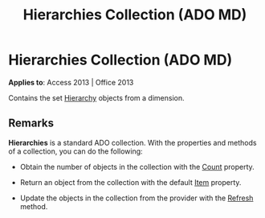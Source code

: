 ﻿---
title: Hierarchies Collection (ADO MD)
TOCTitle: Hierarchies Collection (ADO MD)
ms:assetid: 5f8d4231-9d00-66d3-d7b0-f2a0b6b714cc
ms:mtpsurl: https://msdn.microsoft.com/en-us/library/JJ249348(v=office.15)
ms:contentKeyID: 48545165
ms.date: 09/18/2015
mtps_version: v=office.15
---

# Hierarchies Collection (ADO MD)


**Applies to**: Access 2013 | Office 2013

Contains the set [Hierarchy](hierarchy-object-ado-md.md) objects from a dimension.

## Remarks

**Hierarchies** is a standard ADO collection. With the properties and methods of a collection, you can do the following:

  - Obtain the number of objects in the collection with the [Count](count-property-ado.md) property.

  - Return an object from the collection with the default [Item](item-property-ado.md) property.

  - Update the objects in the collection from the provider with the [Refresh](refresh-method-ado.md) method.

